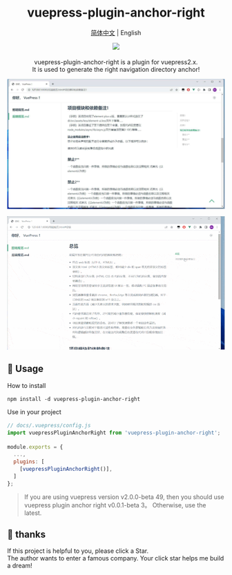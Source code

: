 <div align="center"> 
<h1>vuepress-plugin-anchor-right</h1>

[简体中文](./README.md) | English

![](https://img.shields.io/badge/vuepress_plugin_anchor_right-v0.0.1-brightgreen)
<br> <br>
vuepress-plugin-anchor-right is a plugin for vuepress2.x.    
It is used to generate the right navigation directory anchor!

![img](https://github.com/dingshaohua-cn/vuepress-plugin-anchor-right/blob/main/preview/img.jpg?raw=true)

![img](https://github.com/dingshaohua-cn/vuepress-plugin-anchor-right/blob/main/preview/img.gif?raw=true)

</div>


## 🔨 Usage

How to install

```shell
npm install -d vuepress-plugin-anchor-right
```

Use in your project

```js
// docs/.vuepress/config.js
import vuepressPluginAnchorRight from 'vuepress-plugin-anchor-right';

module.exports = {
  ...,
  plugins: [
    [vuepressPluginAnchorRight()],
  ]
};
```

> If you are using vuepress version v2.0.0-beta 49, then you should use vuepress plugin anchor right v0.0.1-beta 3。 Otherwise, use the latest.

## 🤝 thanks
If this project is helpful to you, please click a Star.   
The author wants to enter a famous company. Your click star helps me build a dream!
